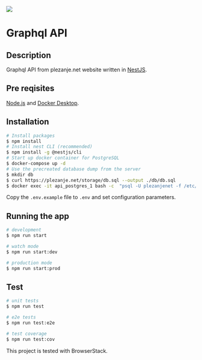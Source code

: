 <img src="https://www.plezanje.net/images/climbing_homepage.gif"  /></a>

# Graphql API

## Description

Graphql API from plezanje.net website written in [NestJS](https://nestjs.com/).

## Pre reqisites

[Node.js](https://nodejs.org/en/) and [Docker Desktop](https://www.docker.com/get-started).

## Installation

```bash
# Install packages
$ npm install
# Install nest CLI (recommended)
$ npm install -g @nestjs/cli
# Start up docker container for PostgreSQL
$ docker-compose up -d
# Use the precreated database dump from the server
$ mkdir db
$ curl https://plezanje.net/storage/db.sql --output ./db/db.sql
$ docker exec -it api_postgres_1 bash -c  "psql -U plezanjenet -f /etc/db/db.sql"
```

Copy the `.env.example` file to `.env` and set configuration parameters.

## Running the app

```bash
# development
$ npm run start

# watch mode
$ npm run start:dev

# production mode
$ npm run start:prod
```

## Test

```bash
# unit tests
$ npm run test

# e2e tests
$ npm run test:e2e

# test coverage
$ npm run test:cov
```


This project is tested with BrowserStack.
